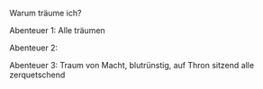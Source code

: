 Warum träume ich?

Abenteuer 1: Alle träumen

Abenteuer 2: 

Abenteuer 3:  Traum von Macht, blutrünstig, auf Thron sitzend alle zerquetschend